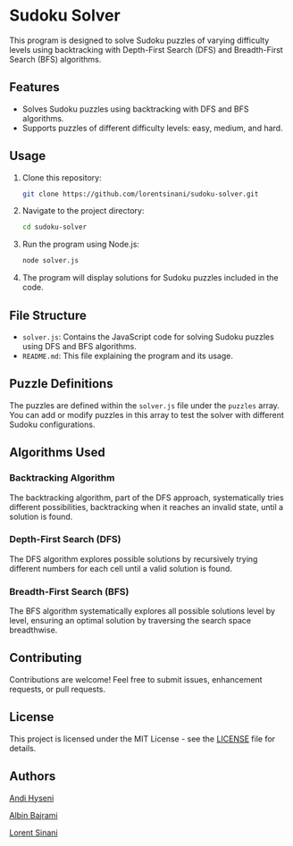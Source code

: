 # Sudoku Solver

This program is designed to solve Sudoku puzzles of varying difficulty levels using backtracking with Depth-First Search (DFS) and Breadth-First Search (BFS) algorithms.

## Features

- Solves Sudoku puzzles using backtracking with DFS and BFS algorithms.
- Supports puzzles of different difficulty levels: easy, medium, and hard.

## Usage

1. Clone this repository:

    ```bash
    git clone https://github.com/lorentsinani/sudoku-solver.git
    ```

2. Navigate to the project directory:

    ```bash
    cd sudoku-solver
    ```

3. Run the program using Node.js:

    ```bash
    node solver.js
    ```

4. The program will display solutions for Sudoku puzzles included in the code.

## File Structure

- `solver.js`: Contains the JavaScript code for solving Sudoku puzzles using DFS and BFS algorithms.
- `README.md`: This file explaining the program and its usage.

## Puzzle Definitions

The puzzles are defined within the `solver.js` file under the `puzzles` array. You can add or modify puzzles in this array to test the solver with different Sudoku configurations.

## Algorithms Used

### Backtracking Algorithm

The backtracking algorithm, part of the DFS approach, systematically tries different possibilities, backtracking when it reaches an invalid state, until a solution is found.

### Depth-First Search (DFS)

The DFS algorithm explores possible solutions by recursively trying different numbers for each cell until a valid solution is found.

### Breadth-First Search (BFS)

The BFS algorithm systematically explores all possible solutions level by level, ensuring an optimal solution by traversing the search space breadthwise.

## Contributing

Contributions are welcome! Feel free to submit issues, enhancement requests, or pull requests.

## License

This project is licensed under the MIT License - see the [LICENSE](LICENSE) file for details.

## Authors

[Andi Hyseni](https://github.com/Andi6H)

[Albin Bajrami](https://github.com/Albiinn)

[Lorent Sinani](https://github.com/lorentsinani)
